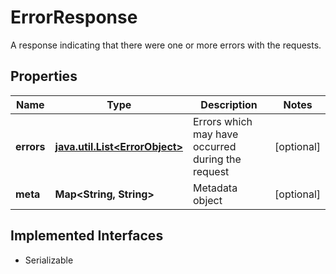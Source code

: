 

# ErrorResponse

A response indicating that there were one or more errors with the requests.

## Properties

Name | Type | Description | Notes
------------ | ------------- | ------------- | -------------
**errors** | [**java.util.List&lt;ErrorObject&gt;**](ErrorObject.md) | Errors which may have occurred during the request |  [optional]
**meta** | **Map&lt;String, String&gt;** | Metadata object |  [optional]


## Implemented Interfaces

* Serializable


